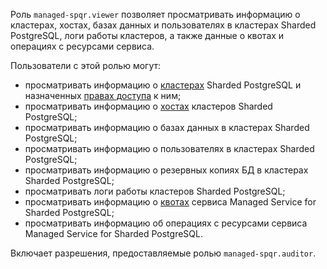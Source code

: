 Роль `managed-spqr.viewer` позволяет просматривать информацию о кластерах, хостах, базах данных и пользователях в кластерах Sharded PostgreSQL, логи работы кластеров, а также данные о квотах и операциях с ресурсами сервиса.

Пользователи с этой ролью могут:
* просматривать информацию о [кластерах](../../managed-spqr/concepts/index.md) Sharded PostgreSQL и назначенных [правах доступа](../../iam/concepts/access-control/index.md) к ним;
* просматривать информацию о [хостах](../../managed-spqr/concepts/instance-types.md) кластеров Sharded PostgreSQL;
* просматривать информацию о базах данных в кластерах Sharded PostgreSQL;
* просматривать информацию о пользователях в кластерах Sharded PostgreSQL;
* просматривать информацию о резервных копиях БД в кластерах Sharded PostgreSQL;
* просматривать логи работы кластеров Sharded PostgreSQL;
* просматривать информацию о [квотах](../../managed-spqr/concepts/limits.md#mspqr-quotas) сервиса Managed Service for Sharded PostgreSQL;
* просматривать информацию об операциях с ресурсами сервиса Managed Service for Sharded PostgreSQL.

Включает разрешения, предоставляемые ролью `managed-spqr.auditor`.
